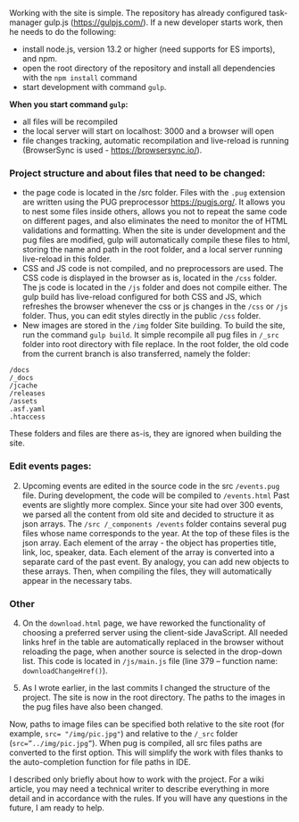 Working with the site is simple. The repository has already configured task-manager gulp.js (https://gulpjs.com/). If a new developer starts work, then he needs to do the following:
- install node.js, version 13.2 or higher (need supports for ES imports), and npm.
- open the root directory of the repository and install all dependencies with the `npm install` command
- start development with command `gulp`.

**When you start command `gulp`:**
- all files will be recompiled
- the local server will start on localhost: 3000 and a browser will open
- file changes tracking, automatic recompilation and live-reload is running (BrowserSync is used - https://browsersync.io/).

### Project structure and about files that need to be changed:

- the page code is located in the /src folder. Files with the `.pug` extension are written using the PUG preprocessor https://pugjs.org/. It allows you to nest some files inside others, allows you not to repeat the same code on different pages, and also eliminates the need to monitor the of HTML validations and formatting. When the site is under development and the pug files are modified, gulp will automatically compile these files to html, storing the name and path in the root folder, and a local server running live-reload in this folder.
- CSS and JS code is not compiled, and no preprocessors are used. The CSS code is displayed in the browser as is, located in the `/css` folder. The js code is located in the `/js` folder and does not compile either. The gulp build has live-reload configured for both CSS and JS, which refreshes the browser whenever the css or js changes in the `/css` or `/js` folder. Thus, you can edit styles directly in the public `/css` folder.
- New images are stored in the `/img` folder
Site building. 
To build the site, run the command `gulp build`. It simple recompile all pug files in `/_src` folder into root directory with file replace.
In the root folder, the old code from the current branch is also transferred, namely the folder:
```
/docs
/_docs
/jcache
/releases
/assets
.asf.yaml
.htaccess
```
These folders and files are there as-is, they are ignored when building the site.

### Edit events pages:

2. Upcoming events are edited in the source code in the src `/events.pug` file. During development, the code will be compiled to `/events.html`
Past events are slightly more complex. Since your site had over 300 events, we parsed all the content from old site and decided to structure it as json arrays. The `/src /_components /events` folder contains several pug files whose name corresponds to the year. At the top of these files is the json array. Each element of the array - the object has properties title, link, loc, speaker, data. Each element of the array is converted into a separate card of the past event. By analogy, you can add new objects to these arrays. Then, when compiling the files, they will automatically appear in the necessary tabs.

### Other

4. On the `download.html` page, we have reworked the functionality of choosing a preferred server using the client-side JavaScript. All needed links href in the table are automatically replaced in the browser without reloading the page, when another source is selected in the drop-down list. This code is located in `/js/main.js` file (line 379 – function name: `downloadChangeHref()`).

5. As I wrote earlier, in the last commits I changed the structure of the project. The site is now in the root directory. The paths to the images in the pug files have also been changed.

Now, paths to image files can be specified both relative to the site root (for example, `src= "/img/pic.jpg"`) and relative to the `/_src` folder (`src=”../img/pic.jpg”`). When pug is compiled, all src files paths are converted to the first option. This will simplify the work with files thanks to the auto-completion function for file paths in IDE.

I described only briefly about how to work with the project. For a wiki article, you may need a technical writer to describe everything in more detail and in accordance with the rules. If you will have any questions in the future, I am ready to help.
